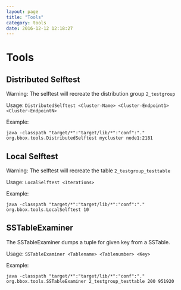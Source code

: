 ```yaml
---
layout: page
title: "Tools"
category: tools
date: 2016-12-12 12:18:27
---
```


# Tools

## Distributed Selftest
Warning: The selftest will recreate the distribution group `2_testgroup`

Usage: `DistributedSelftest <Cluster-Name> <Cluster-Endpoint1> <Cluster-EndpointN>`

Example:

    java -classpath "target/*":"target/lib/*":"conf":"." org.bbox.tools.DistributedSelftest mycluster node1:2181
    
## Local Selftest
Warning: The selftest will recreate the table `2_testgroup_testtable`

Usage: `LocalSelftest <Iterations>`

Example:

    java -classpath "target/*":"target/lib/*":"conf":"." org.bbox.tools.LocalSelftest 10
    
## SSTableExaminer
The SSTableExaminer dumps a tuple for given key from a SSTable.

Usage: `SSTableExaminer <Tablename> <Tablenumber> <Key>` 

Example:

    java -classpath "target/*":"target/lib/*":"conf":"." org.bbox.tools.SSTableExaminer 2_testgroup_testtable 200 951920